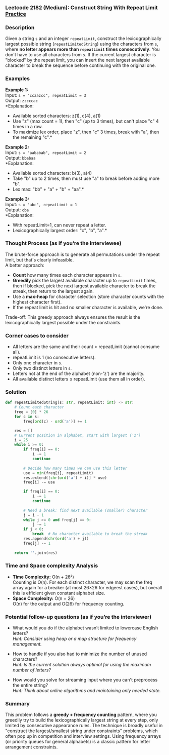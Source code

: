 ### Leetcode 2182 (Medium): Construct String With Repeat Limit [Practice](https://leetcode.com/problems/construct-string-with-repeat-limit)

### Description  
Given a string `s` and an integer `repeatLimit`, construct the lexicographically largest possible string (`repeatLimitedString`) using the characters from `s`, where **no letter appears more than `repeatLimit` times consecutively**. You don't have to use all characters from `s`. If the current largest character is "blocked" by the repeat limit, you can insert the next largest available character to break the sequence before continuing with the original one.

### Examples  

**Example 1:**  
Input: `s = "cczazcc", repeatLimit = 3`  
Output: `zzcccac`  
*Explanation:  
- Available sorted characters: z(1), c(4), a(1)
- Use "z" (max count = 1), then "c" (up to 3 times), but can't place "c" 4 times in a row.
- To maximize lex order, place "z", then "c" 3 times, break with "a", then the remaining "c".*

**Example 2:**  
Input: `s = "aababab", repeatLimit = 2`  
Output: `bbabaa`  
*Explanation:  
- Available sorted characters: b(3), a(4)
- Take "b" up to 2 times, then must use "a" to break before adding more "b".
- Lex max: "bb" + "a" + "b" + "aa".*

**Example 3:**  
Input: `s = "abc", repeatLimit = 1`  
Output: `cba`  
*Explanation:  
- With repeatLimit=1, can never repeat a letter.
- Lexicographically largest order: "c", "b", "a".*

### Thought Process (as if you’re the interviewee)  
The brute-force approach is to generate all permutations under the repeat limit, but that's clearly infeasible.  
A better approach:
- **Count** how many times each character appears in `s`.
- **Greedily** pick the largest available character up to `repeatLimit` times, then if blocked, pick the next largest available character to break the streak, then return to the largest again.
- Use a **max-heap** for character selection (store character counts with the highest character first).
- If the repeat limit is hit and no smaller character is available, we're done.

Trade-off: This greedy approach always ensures the result is the lexicographically largest possible under the constraints.

### Corner cases to consider  
- All letters are the same and their count > repeatLimit (cannot consume all).
- repeatLimit is 1 (no consecutive letters).
- Only one character in `s`.
- Only two distinct letters in `s`.
- Letters not at the end of the alphabet (non-'z') are the majority.
- All available distinct letters ≤ repeatLimit (use them all in order).

### Solution

```python
def repeatLimitedString(s: str, repeatLimit: int) -> str:
    # Count each character
    freq = [0] * 26
    for c in s:
        freq[ord(c) - ord('a')] += 1

    res = []
    # Current position in alphabet, start with largest ('z')
    i = 25
    while i >= 0:
        if freq[i] == 0:
            i -= 1
            continue
        
        # Decide how many times we can use this letter
        use = min(freq[i], repeatLimit)
        res.extend([chr(ord('a') + i)] * use)
        freq[i] -= use

        if freq[i] == 0:
            i -= 1
            continue
        
        # Need a break: find next available (smaller) character
        j = i - 1
        while j >= 0 and freq[j] == 0:
            j -= 1
        if j < 0:
            break  # No character available to break the streak
        res.append(chr(ord('a') + j))
        freq[j] -= 1
            
    return ''.join(res)
```

### Time and Space complexity Analysis  

- **Time Complexity:** O(n + 26²)  
  Counting is O(n). For each distinct character, we may scan the freq array again for a breaker (at most 26×26 for edgeest cases), but overall this is efficient given constant alphabet size.
- **Space Complexity:** O(n + 26)  
  O(n) for the output and O(26) for frequency counting.

### Potential follow-up questions (as if you’re the interviewer)  

- What would you do if the alphabet wasn’t limited to lowercase English letters?  
  *Hint: Consider using heap or a map structure for frequency management.*

- How to handle if you also had to minimize the number of unused characters?  
  *Hint: Is the current solution always optimal for using the maximum number of letters?*

- How would you solve for streaming input where you can't preprocess the entire string?  
  *Hint: Think about online algorithms and maintaining only needed state.*

### Summary
This problem follows a **greedy + frequency counting** pattern, where you greedily try to build the lexicographically largest string at every step, only limited by consecutive appearance rules. The technique is broadly useful in "construct the largest/smallest string under constraints" problems, which often pop up in competition and interview settings. Using frequency arrays (or priority queues for general alphabets) is a classic pattern for letter arrangement constraints.